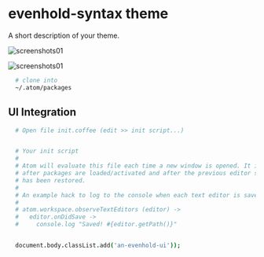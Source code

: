 # evenhold-syntax theme

A short description of your theme.

![screenshots01](https://github.com/evenhold/evenhold-syntax/blob/master/screenshots/Screenshot%20from%202018-01-22%2018-31-47.png)

![screenshots01](https://github.com/evenhold/evenhold-syntax/blob/master/screenshots/Screenshot%20from%202018-01-22%2018-33-31.png)

```bash
  # clone into
  ~/.atom/packages
```
## UI Integration
```coffee
  # Open file init.coffee (edit >> init script...)


  # Your init script
  #
  # Atom will evaluate this file each time a new window is opened. It is run
  # after packages are loaded/activated and after the previous editor state
  # has been restored.
  #
  # An example hack to log to the console when each text editor is saved.
  #
  # atom.workspace.observeTextEditors (editor) ->
  #   editor.onDidSave ->
  #     console.log "Saved! #{editor.getPath()}"


  document.body.classList.add('an-evenhold-ui'));
```
